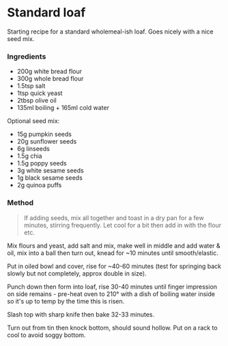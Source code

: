 # Standard loaf

Starting recipe for a standard wholemeal-ish loaf. Goes nicely with a nice seed mix.

### Ingredients

* 200g white bread flour
* 300g whole bread flour
* 1.5tsp salt
* 1tsp quick yeast
* 2tbsp olive oil
* 135ml boiling + 165ml cold water

Optional seed mix:

* 15g pumpkin seeds
* 20g sunflower seeds
* 6g linseeds
* 1.5g chia
* 1.5g poppy seeds
* 3g white sesame seeds
* 1g black sesame seeds
* 2g quinoa puffs

### Method

> If adding seeds, mix all together and toast in a dry pan for a few minutes, stirring frequently.
> Let cool for a bit then add in with the flour etc.

Mix flours and yeast, add salt and mix, make well in middle and add water & oil, mix into a ball 
then turn out, knead for ~10 minutes until smooth/elastic. 

Put in oiled bowl and cover, rise for ~40-60 minutes (test for springing back slowly but not 
completely, approx double in size). 

Punch down then form into loaf, rise 30-40 minutes until finger impression on side remains - 
pre-heat oven to 210° with a dish of boiling water inside so it's up to temp by the time this is 
risen.

Slash top with sharp knife then bake 32-33 minutes.

Turn out from tin then knock bottom, should sound hollow. Put on a rack to cool to avoid soggy 
bottom.
